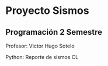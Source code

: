 # Proyecto Sismos
## Programación 2 Semestre
 Profesor: Victor Hugo Sotelo

 Python: Reporte de sismos CL
